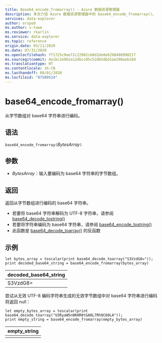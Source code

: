 ```yaml
---
title: Base64_encode_fromarray() - Azure 数据资源管理器
description: 本文介绍 Azure 数据资源管理器中的 base64_encode_fromarray()。
services: data-explorer
author: orspod
ms.author: v-tawe
ms.reviewer: rkarlin
ms.service: data-explorer
ms.topic: reference
origin.date: 03/11/2020
ms.date: 07/31/2020
ms.openlocfilehash: ff1725c9ee72c22902cb0d2de8e629848899021f
ms.sourcegitcommit: 4e1bc2e9b2a12dbcc05c52db5dbd1ae290aeb18d
ms.translationtype: HT
ms.contentlocale: zh-CN
ms.lasthandoff: 08/01/2020
ms.locfileid: "87509524"
---
```

# <a name="base64_encode_fromarray"></a>base64_encode_fromarray()

从字节数组对 base64 字符串进行编码。

## <a name="syntax"></a>语法

`base64_encode_fromarray(`*BytesArray*`)`

## <a name="arguments"></a>参数

* *BytesArray*：输入要编码为 base64 字符串的字节数组。

## <a name="returns"></a>返回

返回从字节数组进行编码的 base64 字符串。

* 若要将 base64 字符串解码为 UTF-8 字符串，请参阅 [base64_decode_tostring()](base64_decode_tostringfunction.md)
* 若要将字符串编码为 base64 字符串，请参阅 [base64_encode_tostring()](base64_encode_tostringfunction.md)
* 此函数是 [base64_decode_toarray()](base64_decode_toarrayfunction.md) 的反函数

## <a name="example"></a>示例

<!-- csl: https://help.kusto.chinacloudapi.cn/Samples -->
```kusto
let bytes_array = toscalar(print base64_decode_toarray("S3VzdG8="));
print decoded_base64_string = base64_encode_fromarray(bytes_array)
```

|decoded_base64_string|
|---|
|S3VzdG8=|


尝试从无效 UTF-8 编码字符串生成的无效字节数组中对 base64 字符串进行编码将返回 null：

<!-- csl: https://help.kusto.chinacloudapi.cn/Samples -->
```kusto
let empty_bytes_array = toscalar(print base64_decode_toarray("U3RyaW5n0KHR0tGA0L7Rh9C60LA"));
print empty_string = base64_encode_fromarray(empty_bytes_array)
```

|empty_string|
|---|
||
